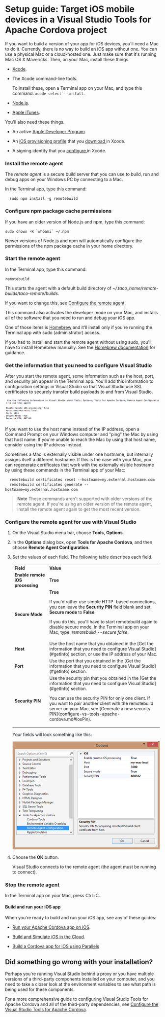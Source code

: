 <properties
   pageTitle="Setup guide: Target iOS mobile devices in a Visual Studio Tools for Apache Cordova project | Cordova"
   description="description"
   services="na"
   documentationCenter=""
   authors="normesta"
   tags=""/>
<tags
   ms.service="na"
   ms.devlang="javascript"
   ms.topic="article"
   ms.tgt_pltfrm="mobile-multiple"
   ms.workload="na"
   ms.date="11/19/2015"
   ms.author="normesta"/>

# Setup guide: Target iOS mobile devices in a Visual Studio Tools for Apache Cordova project

If you want to build a version of your app for iOS devices, you'll need a Mac to do it. Currently, there is no way to build an iOS app without one. You can use a physical Mac or a cloud-hosted one. Just make sure that it's running Mac OS X Mavericks. Then, on your Mac, install these things.

* [Xcode](https://developer.apple.com/xcode/download/).

* The Xcode command-line tools.

    To install these, open a Terminal app on your Mac, and type this command: ```xcode-select -–install```.

* [Node.js](http://nodejs.org/).

* [Apple iTunes](http://www.apple.com/itunes/).

You'll also need these things.

* An active [Apple Developer Program](https://developer.apple.com/programs/enroll/).

* An [iOS provisioning profile](https://developer.apple.com/library/ios/documentation/IDEs/Conceptual/AppDistributionGuide/MaintainingProfiles/MaintainingProfiles.html#//apple_ref/doc/uid/TP40012582-CH30-SW61) that you [download ](https://developer.apple.com/library/ios/documentation/IDEs/Conceptual/AppDistributionGuide/MaintainingProfiles/MaintainingProfiles.html#//apple_ref/doc/uid/TP40012582-CH30-SW26) in Xcode.

* A signing identity that you [configure ](https://developer.apple.com/library/ios/documentation/IDEs/Conceptual/AppDistributionGuide/MaintainingCertificates/MaintainingCertificates.html#//apple_ref/doc/uid/TP40012582-CH31-SW4) in Xcode.

### Install the remote agent

The *remote agent* is a secure build server that you can use to build, run and debug apps on your Windows PC by connecting to a Mac.

In the Terminal app, type this command:

```
  sudo npm install -g remotebuild
```

### Configure npm package cache permissions

If you have an older version of Node.js and npm, type this command:

```
sudo chown -R `whoami` ~/.npm
```

Newer versions of Node.js and npm will automatically configure the permissions of the npm package cache in your home directory.

### Start the remote agent

In the Terminal app, type this command:

  ```
  remotebuild
  ```
This starts the agent with a default build directory of *~/.taco\_home/remote-builds/taco-remote/builds*.

If you want to change this, see [Configure the remote agent](configure-vs-tools-apache-cordova.md#IosConfig).

This command also activates the developer mode on your Mac, and installs all of the software that you need to run and debug your iOS app.

One of those items is [Homebrew](http://brew.sh/) and it'll install only if you're running the Terminal app with sudo (administrator) access.

If you had to install and start the remote agent without using sudo, you'll have to install Homebrew manually. See the [Homebrew documentation](https://github.com/Homebrew/homebrew/wiki/Installation) for guidance.

### <a id="getInfo"></a>Get the information that you need to configure Visual Studio

After you start the remote agent, some information such as the host, port, and security pin appear in the Terminal app. You'll add this information to configuration settings in Visual Studio so that Visual Studio use SSL certificates to securely transfer build payloads to and from Visual Studio.

![Cordova_iOS_Install_Agent](media/install-vs-tools-apache-cordova/IC816236.png)

If you want to use the host name instead of the IP address, open a Command Prompt on your Windows computer and "ping" the Mac by using that host name.  If you're unable to reach the Mac by using that host name, consider using the IP address instead.

Sometimes a Mac is externally visible under one hostname, but internally assigns itself a different hostname. If this is the case with your Mac, you can regenerate certificates that  work with the externally visible hostname by using these commands in the Terminal app of your Mac:

```
  remotebuild certificates reset --hostname=my.external.hostname.com
  remotebuild certificates generate --hostname=my.external.hostname.com
```
> **Note** These commands aren't supported with older versions of the remote agent. If you're using an older version of the remote agent, install the remote agent again to get the most recent version.

### Configure the remote agent for use with Visual Studio

1. On the Visual Studio menu bar, choose **Tools**, **Options**.

4. In the **Options** dialog box, open **Tools for Apache Cordova**, and then choose **Remote Agent Configuration**.

4. Set the values of each field. The following table describes each field.

    <table>

     <tbody>
       <tr>
           <th><strong>Field</strong></th>
           <th><strong>Value</strong></th>
       </tr>
       <tr>
           <td><strong>Enable remote iOS processing</strong></td>
           <td><strong>True</strong></td>
       </tr>
       <tr>
           <td><strong>Secure Mode</strong></td>
           <td><strong>True</strong>
           <p>If you'd rather use simple HTTP-based connections, you can leave the <strong>Security PIN</strong> field blank and set <strong>Secure mode</strong> to <strong>False</strong>.
           <p>If you do this, you'll have to start remotebuild again to disable secure mode. In the Terminal app on your Mac, type:
           <i>remotebuild --secure false</i>.
           </p>
           </p></td>
       </tr>
       <tr>
           <td><strong>Host</strong></td>
           <td>Use the host name that you obtained in the [Get the information that you need to configure Visual Studio](#getInfo) section, or use the IP address of your Mac.</td>
       </tr>
       <tr>
           <td><strong>Port</strong></td>
           <td>Use the port that you obtained in the [Get the information that you need to configure Visual Studio](#getInfo) section.</td>
       </tr>
       <tr>
           <td><strong>Security PIN</strong></td>
           <td>Use the security pin that you obtained in the [Get the information that you need to configure Visual Studio](#getInfo) section.
           <p>
           You can use the security PIN for only one client. If you want to pair another client with the remotebuild server on your Mac, see [Generate a new security PIN](configure-vs-tools-apache-cordova.md#IosPin).
           <p></td>
       </tr>
     </tbody>
    </table>

    Your fields will look something like this:

    ![Configuring the remote agent in Visual Studio](media/install-vs-tools-apache-cordova/IC795521.png)

8. Choose the **OK** button.

   Visual Studio connects to the remote agent (the agent must be running to connect).

### Stop the remote agent

In the Terminal app on your Mac, press Ctrl+C.

#### Build and run your iOS app

When you're ready to build and run your iOS app, see any of these guides:

* [Run your Apache Cordova app on iOS](./develop-apps/run-app-ios.md).

* [Build and Simulate iOS in the Cloud](build_ios_cloud.md).

* [Build a Cordova app for iOS using Parallels](./debug-and-test/run-android-emulator-on-osx-using-parallels.md)

## Did something go wrong with your installation? <a name="AdditionalTasks">

Perhaps you're running Visual Studio behind a proxy or you have multiple versions of a third-party components installed on your computer, and you need to take a closer look at the environment variables to see what path is being used for these components.

For a more comprehensive guide to configuring Visual Studio Tools for Apache Cordova and all of the third-party dependencies, see [Configure the Visual Studio Tools for Apache Cordova](configure-vs-tools-apache-cordova.md).
